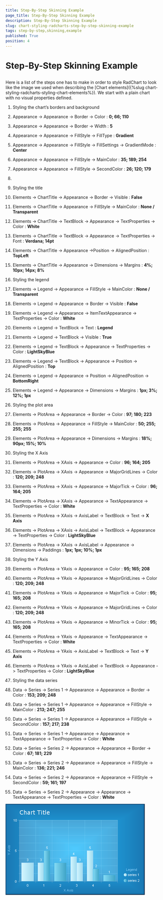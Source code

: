 ```yaml
---
title: Step-By-Step Skinning Example
page_title: Step-By-Step Skinning Example
description: Step-By-Step Skinning Example
slug: chart-styling-radcharts-step-by-step-skinning-example
tags: step-by-step,skinning,example
published: True
position: 4
---
```


# Step-By-Step Skinning Example



## 

Here is a list of the steps one has to make in order to style RadChart to look like the image we used when describing the [Chart elements]({%slug chart-styling-radcharts-styling-chart-elements%}). We start with a plain chart with no visual properties defined.



1. Styling the chart’s borders and background 


1. Appearance -> Appearance -> Border -> Color : __0; 66; 110__

1. Appearance -> Appearance -> Border -> Width : __5__

1. Appearance -> Appearance -> FillStyle -> FillType : __Gradient__

1. Appearance -> Appearance -> FillStyle -> FillSettings -> GradientMode : __Center__

1. Appearance -> Appearance -> FillStyle -> MainColor : __35; 189; 254__

1. Appearance -> Appearance -> FillStyle -> SecondColor : __26; 120; 179__

1.   

1. Styling the title 


1. Elements -> ChartTitle -> Appearance -> Border -> Visible : __False__

1. Elements -> ChartTitle -> Appearance -> FillStyle -> MainColor : __None / Transparent__

1. Elements -> ChartTitle -> TextBlock -> Appearance -> TextProperties -> Color : __White__

1. Elements -> ChartTitle -> TextBlock -> Appearance -> TextProperties -> Font : __Verdana; 14pt__

1. Elements -> ChartTitle -> Appearance ->Position -> AlignedPosition : __TopLeft__

1. Elements -> ChartTitle -> Appearance -> Dimensions -> Margins : __4%; 10px; 14px; 8%__

1. Styling the legend 


1. Elements -> Legend -> Appearance -> FillStyle -> MainColor : __None / Transparent__

1. Elements -> Legend -> Appearance -> Border -> Visible : __False__

1. Elements -> Legend -> Appearance -> ItemTextAppearance -> TextProperties -> Color : __White__

1. Elements -> Legend -> TextBlock -> Text : __Legend__

1. Elements -> Legend -> TextBlock -> Visible : __True__

1. Elements -> Legend -> TextBlock -> Appearance -> TextProperties -> Color : __LightSkyBlue__

1. Elements -> Legend -> TextBlock -> Appearance -> Position -> AlignedPosition : __Top__

1. Elements -> Legend -> Appearance -> Position -> AlignedPosition -> __BottomRight__

1. Elements -> Legend -> Appearance -> Dimensions -> Margins : __1px; 3%; 12%; 1px__

1. Styling the plot area 


1. Elements -> PlotArea -> Appearance -> Border -> Color : __97; 180; 223__

1. Elements -> PlotArea -> Appearance -> FillStyle -> MainColor : __50; 255; 255; 255__

1. Elements -> PlotArea -> Appearance -> Dimensions -> Margins : __18%; 90px; 15%; 10%__

1. Styling the X Axis 


1. Elements -> PlotArea -> XAxis -> Appearance -> Color : __96; 164; 205__

1. Elements -> PlotArea -> XAxis -> Appearance -> MajorGridLines -> Color : __120; 209; 248__

1. Elements -> PlotArea -> XAxis -> Appearance -> MajorTick -> Color : __96; 164; 205__

1. Elements -> PlotArea -> XAxis -> Appearance -> TextAppearance -> TextProperties -> Color : __White__

1. Elements -> PlotArea -> XAxis -> AxisLabel -> TextBlock -> Text -> __X Axis__

1. Elements -> PlotArea -> XAxis -> AxisLabel -> TextBlock -> Appearance -> TextProperties -> Color : __LightSkyBlue__

1. Elements -> PlotArea -> XAxis -> AxisLabel -> Appearance -> Dimensions -> Paddings : __1px; 1px; 10%; 1px__

1. Styling the Y Axis 


1. Elements -> PlotArea -> YAxis -> Appearance -> Color : __95; 165; 208__

1. Elements -> PlotArea -> YAxis -> Appearance -> MajorGridLines -> Color : __120; 209; 248__

1. Elements -> PlotArea -> YAxis -> Appearance -> MajorTick -> Color : __95; 165; 208__

1. Elements -> PlotArea -> YAxis -> Appearance -> MajorGridLines -> Color : __120; 209; 248__

1. Elements -> PlotArea -> YAxis -> Appearance -> MinorTick -> Color : __95; 165; 208__

1. Elements -> PlotArea -> YAxis -> Appearance -> TextAppearance -> TextProperties -> Color : __White__

1. Elements -> PlotArea -> YAxis -> AxisLabel -> TextBlock -> Text -> __Y Axis__

1. Elements -> PlotArea -> YAxis -> AxisLabel -> TextBlock -> Appearance -> TextProperties -> Color : __LightSkyBlue__

1. Styling the data series 


1. Data -> Series -> Series 1 -> Appearance -> Appearance -> Border -> Color : __153; 209; 248__

1. Data -> Series -> Series 1 -> Appearance -> Appearance -> FillStyle -> MainColor : __213; 247; 255__

1. Data -> Series -> Series 1 -> Appearance -> Appearance -> FillStyle -> SecondColor : __157; 217; 238__

1. Data -> Series -> Series 1 -> Appearance -> Appearance -> TextAppearance -> TextProperties -> Color : __White__

1. Data -> Series -> Series 2 -> Appearance -> Appearance -> Border -> Color : __67; 181; 229__

1. Data -> Series -> Series 2 -> Appearance -> Appearance -> FillStyle -> MainColor : __136; 221; 246__

1. Data -> Series -> Series 2 -> Appearance -> Appearance -> FillStyle -> SecondColor : __59; 161; 197__

1. Data -> Series -> Series 2 -> Appearance -> Appearance -> TextAppearance -> TextProperties -> Color : __White__

![chart-styling-radcharts-step-by-step-skinning-example 001](images/chart-styling-radcharts-step-by-step-skinning-example001.png)
